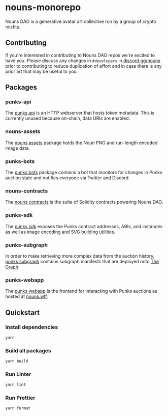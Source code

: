 # nouns-monorepo

Nouns DAO is a generative avatar art collective run by a group of crypto misfits.

## Contributing

If you're interested in contributing to Nouns DAO repos we're excited to have you. Please discuss any changes in `#developers` in [discord.gg/nouns](https://discord.gg/nouns) prior to contributing to reduce duplication of effort and in case there is any prior art that may be useful to you.

## Packages

### punks-api

The [punks api](packages/punks-api) is an HTTP webserver that hosts token metadata. This is currently unused because on-chain, data URIs are enabled.

### nouns-assets

The [nouns assets](packages/nouns-assets) package holds the Noun PNG and run-length encoded image data.

### punks-bots

The [punks bots](packages/punks-bots) package contains a bot that monitors for changes in Punks auction state and notifies everyone via Twitter and Discord.

### nouns-contracts

The [nouns contracts](packages/nouns-contracts) is the suite of Solidity contracts powering Nouns DAO.

### punks-sdk

The [punks sdk](packages/punks-sdk) exposes the Punks contract addresses, ABIs, and instances as well as image encoding and SVG building utilities.

### punks-subgraph

In order to make retrieving more complex data from the auction history, [punks subgraph](packages/punks-subgraph) contains subgraph manifests that are deployed onto [The Graph](https://thegraph.com).

### punks-webapp

The [punks webapp](packages/punks-webapp) is the frontend for interacting with Punks auctions as hosted at [nouns.wtf](https://nouns.wtf).

## Quickstart

### Install dependencies

```sh
yarn
```

### Build all packages

```sh
yarn build
```

### Run Linter

```sh
yarn lint
```

### Run Prettier

```sh
yarn format
```
